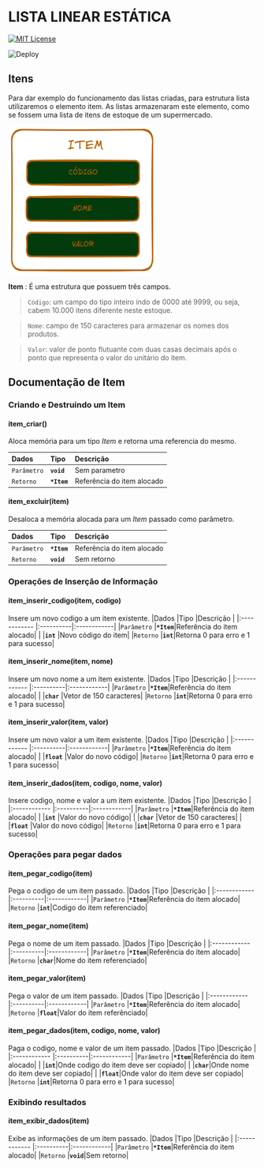 # LISTA LINEAR ESTÁTICA
[![MIT License](https://img.shields.io/badge/License-MIT-green.svg)](https://choosealicense.com/licenses/mit/)  

![Deploy](https://img.shields.io/badge/Deploy-v1.0.0-black.svg)
## Itens
Para dar exemplo do funcionamento das listas criadas, para estrutura lista utilizaremos o elemento item. As listas armazenaram este elemento, como se fossem uma lista de itens de estoque de um supermercado.<br>

<img src="./images/modelo_itens.png"  width="300" height="300" alt="estrutura de itens"></img>

__Item__ : É uma estrutura que possuem três campos.<br>

>`Código`: um campo do tipo inteiro indo de 0000 até 9999, ou seja, cabem 10.000 itens diferente neste estoque.<br>

>`Nome`: campo de 150 caracteres para armazenar os nomes dos produtos.

>`Valor`: valor de ponto flutuante com duas casas decimais após o ponto que representa o valor do unitário do item.


## Documentação de Item

### Criando e Destruindo um Item

#### item_criar()
Aloca memória para um tipo _Item_ e retorna uma referencia do mesmo.


|Dados         |Tipo       |Descrição    |
|:------------ |:----------|:------------|
|`Parâmetro`   |**`void`** |Sem parametro|
|`Retorno`     |**`*Item`**|Referência do item alocado|


#### item_excluir(item)
Desaloca a memória alocada para um _Item_ passado como parâmetro.

|Dados         |Tipo       |Descrição    |
|:------------ |:----------|:------------|
|`Parâmetro`   |**`*Item`**|Referência do item alocado|
|`Retorno`     |**`void`**|Sem retorno|

### Operações de Inserção de Informação

#### item_inserir_codigo(item, codigo)
Insere um novo codigo a um item existente.
|Dados         |Tipo       |Descrição    |
|:------------ |:----------|:------------|
|`Parâmetro`   |**`*Item`**|Referência do item alocado|
|              |**`int`**  |Novo código do item|
|`Retorno`     |**`int`**|Retorna 0 para erro e 1 para sucesso|

#### item_inserir_nome(item, nome)
Insere um novo nome a um item existente.
|Dados         |Tipo       |Descrição    |
|:------------ |:----------|:------------|
|`Parâmetro`   |**`*Item`**|Referência do item alocado|
|              |**`char`**  |Vetor de 150 caracteres|
|`Retorno`     |**`int`**|Retorna 0 para erro e 1 para sucesso|

#### item_inserir_valor(item, valor)
Insere um novo valor a um item existente.
|Dados         |Tipo       |Descrição    |
|:------------ |:----------|:------------|
|`Parâmetro`   |**`*Item`**|Referência do item alocado|
|              |**`float`**  |Valor do novo código|
|`Retorno`     |**`int`**|Retorna 0 para erro e 1 para sucesso|

#### item_inserir_dados(item, codigo, nome, valor)
Insere codigo, nome e valor a um item existente.
|Dados         |Tipo       |Descrição    |
|:------------ |:----------|:------------|
|`Parâmetro`   |**`*Item`**|Referência do item alocado|
|              |**`int`**  |Valor do novo código|
|              |**`char`**  |Vetor de 150 caracteres|
|              |**`float`**  |Valor do novo código|
|`Retorno`     |**`int`**|Retorna 0 para erro e 1 para sucesso|

### Operações para pegar dados

#### item_pegar_codigo(item)
Pega o codigo de um item passado.
|Dados         |Tipo       |Descrição    |
|:------------ |:----------|:------------|
|`Parâmetro`   |**`*Item`**|Referência do item alocado|
|`Retorno`     |**`int`**|Codigo do item referenciado|

#### item_pegar_nome(item)
Pega o nome de um item passado.
|Dados         |Tipo       |Descrição    |
|:------------ |:----------|:------------|
|`Parâmetro`   |**`*Item`**|Referência do item alocado|
|`Retorno`     |**`char`**|Nome do item referenciado|

#### item_pegar_valor(item)
Pega o valor de um item passado.
|Dados         |Tipo       |Descrição    |
|:------------ |:----------|:------------|
|`Parâmetro`   |**`*Item`**|Referência do item alocado|
|`Retorno`     |**`float`**|Valor do item referênciado|

#### item_pegar_dados(item, codigo, nome, valor)
Paga o codigo, nome e valor de um item passado.
|Dados         |Tipo       |Descrição    |
|:------------ |:----------|:------------|
|`Parâmetro`   |**`*Item`**|Referência do item alocado|
|              |**`int`**|Onde codigo do item deve ser copiado|
|              |**`char`**|Onde nome do item deve ser copiado|
|              |**`float`**|Onde valor do item deve ser copiado|
|`Retorno`     |**`int`**|Retorna 0 para erro e 1 para sucesso|

### Exibindo resultados

#### item_exibir_dados(item)
Exibe as informações de um item passado.
|Dados         |Tipo       |Descrição    |
|:------------ |:----------|:------------|
|`Parâmetro`   |**`*Item`**|Referência do item alocado|
|`Retorno`     |**`void`**|Sem retorno|
